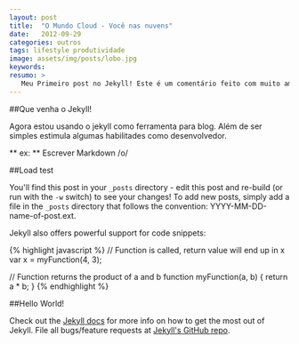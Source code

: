 ```yaml
---
layout: post
title:  "O Mundo Cloud - Você nas nuvens"
date:   2012-09-29
categories: outros
tags: lifestyle produtividade
image: assets/img/posts/lobo.jpg
keywords:
resumo: >
   Meu Primeiro post no Jekyll! Este é um comentário feito com muito amor &lt;3. Fácil não?
---
```


##Que venha o Jekyll!

Agora estou usando o jekyll como ferramenta para blog. Além de ser simples estimula algumas habilitades como desenvolvedor.

** ex: ** Escrever Markdown /o/

##Load test

You'll find this post in your `_posts` directory - edit this post and re-build (or run with the `-w` switch) to see your changes!
To add new posts, simply add a file in the `_posts` directory that follows the convention: YYYY-MM-DD-name-of-post.ext.

Jekyll also offers powerful support for code snippets:

{% highlight javascript %}
// Function is called, return value will end up in x
var x = myFunction(4, 3);

// Function returns the product of a and b
function myFunction(a, b) {
    return a * b;
}
{% endhighlight %}

##Hello World!

Check out the [Jekyll docs][jekyll] for more info on how to get the most out of Jekyll. File all bugs/feature requests at [Jekyll's GitHub repo][jekyll-gh].

[jekyll-gh]: https://github.com/mojombo/jekyll
[jekyll]:    http://jekyllrb.com
